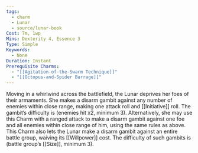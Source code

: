 ```yaml
---
tags:
  - charm
  - Lunar
  - source/lunar-book
Cost: 7m, 1wp
Mins: Dexterity 4, Essence 3
Type: Simple
Keywords:
  - None
Duration: Instant
Prerequisite Charms:
  - "[[Agitation-of-the-Swarm Technique]]"
  - "[[Octopus-and-Spider Barrage]]"
---
```

Moving in a whirlwind across the battlefield, the Lunar deprives her foes of their armaments. She makes a disarm gambit against any number of enemies within close range, making one attack roll and [[Initiative]] roll. The gambit’s difficulty is (enemies hit x2, minimum 3). Alternatively, she may use this Charm with a ranged attack to make a disarm gambit against one foe and all enemies within close range of him, using the same rules as above. This Charm also lets the Lunar make a disarm gambit against an entire battle group, waiving its [[Willpower]] cost. The difficulty of such gambits is (battle group’s [[Size]], minimum 3).